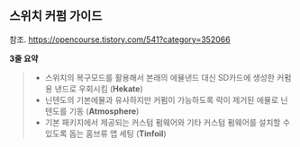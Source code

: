 ## 스위치 커펌 가이드

참조. https://opencourse.tistory.com/541?category=352066

**3줄 요약**

> - 스위치의 복구모드를 활용해서 본래의 에뮬낸드 대신 SD카드에 생성한 커펌용 낸드로 우회시킴 (**Hekate**)
> - 닌텐도의 기본에뮬과 유사하지만 커펌이 가능하도록 락이 제거된 에뮬로 닌텐도를 기동 (**Atmosphere**)
> - 기본 패키지에서 제공되는 커스텀 펌웨어와 기타 커스텀 펌웨어를 설치할 수 있도록 돕는 홈브류 앱 세팅 (**Tinfoil**)

